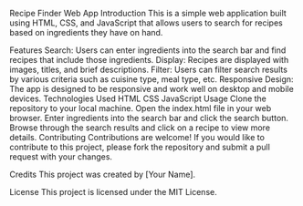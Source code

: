 Recipe Finder Web App
Introduction
This is a simple web application built using HTML, CSS, and JavaScript that allows users to search for recipes based on ingredients they have on hand.

Features
Search: Users can enter ingredients into the search bar and find recipes that include those ingredients.
Display: Recipes are displayed with images, titles, and brief descriptions.
Filter: Users can filter search results by various criteria such as cuisine type, meal type, etc.
Responsive Design: The app is designed to be responsive and work well on desktop and mobile devices.
Technologies Used
HTML
CSS
JavaScript
Usage
Clone the repository to your local machine.
Open the index.html file in your web browser.
Enter ingredients into the search bar and click the search button.
Browse through the search results and click on a recipe to view more details.
Contributing
Contributions are welcome! If you would like to contribute to this project, please fork the repository and submit a pull request with your changes.

Credits
This project was created by [Your Name].

License
This project is licensed under the MIT License.
